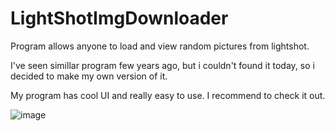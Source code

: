 # LightShotImgDownloader
Program allows anyone to load and view random pictures from lightshot.

I've seen simillar program few years ago, but i couldn't found it today, so i decided to make my own version of it.

My program has cool UI and really easy to use. I recommend to check it out.

![image](https://user-images.githubusercontent.com/62701015/111768520-15bd8000-88b9-11eb-91a5-98ce370eb497.png)
